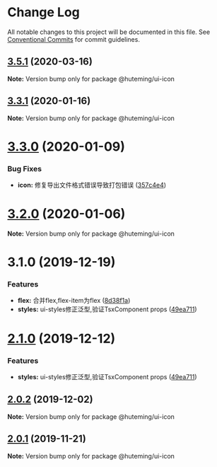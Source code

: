 # Change Log

All notable changes to this project will be documented in this file.
See [Conventional Commits](https://conventionalcommits.org) for commit guidelines.

## [3.5.1](https://github.com/huteming/huteming-ui/compare/v3.5.0...v3.5.1) (2020-03-16)

**Note:** Version bump only for package @huteming/ui-icon





## [3.3.1](https://github.com/huteming/huteming-ui/compare/v3.3.0...v3.3.1) (2020-01-16)

**Note:** Version bump only for package @huteming/ui-icon





# [3.3.0](https://github.com/huteming/huteming-ui/compare/v3.2.0...v3.3.0) (2020-01-09)


### Bug Fixes

* **icon:** 修复导出文件格式错误导致打包错误 ([357c4e4](https://github.com/huteming/huteming-ui/commit/357c4e47185f03ecaf826bdef6ce88850d42ca00))





# [3.2.0](https://github.com/huteming/huteming-ui/compare/v3.1.0...v3.2.0) (2020-01-06)

**Note:** Version bump only for package @huteming/ui-icon





# 3.1.0 (2019-12-19)


### Features

* **flex:** 合并flex,flex-item为flex ([8d38f1a](https://github.com/huteming/huteming-ui/commit/8d38f1a0e31f23cb2b98aa0ef017432b801a6bb1))
* **styles:** ui-styles修正泛型,验证TsxComponent props ([49ea711](https://github.com/huteming/huteming-ui/commit/49ea7110a2e41edb32064c512d8ba732e600c71d))





# [2.1.0](https://github.com/huteming/huteming-ui/compare/@huteming/ui-icon@2.0.2...@huteming/ui-icon@2.1.0) (2019-12-12)


### Features

* **styles:** ui-styles修正泛型,验证TsxComponent props ([49ea711](https://github.com/huteming/huteming-ui/commit/49ea7110a2e41edb32064c512d8ba732e600c71d))





## [2.0.2](https://github.com/huteming/huteming-ui/compare/@huteming/ui-icon@2.0.1...@huteming/ui-icon@2.0.2) (2019-12-02)

**Note:** Version bump only for package @huteming/ui-icon





## [2.0.1](https://github.com/huteming/huteming-ui/compare/@huteming/ui-icon@2.0.0...@huteming/ui-icon@2.0.1) (2019-11-21)

**Note:** Version bump only for package @huteming/ui-icon
